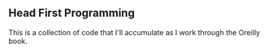 ## Head First Programming

This is a collection of code that I'll accumulate as I work through the Oreilly book.


